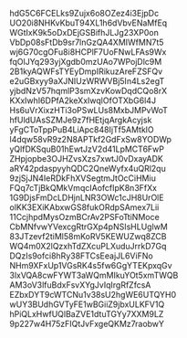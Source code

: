 hdG5C6FCELks9Zujx6o8OZez4i3EjpDc
UO20i8NHKvKbuT94XL1h6dVbvENaMfEq
WGtIxK9k5oDxDEjGSBifhJLJg23XP0on
VbDp08sFtDb9sr7lnGzQA4XMIWfMN7t5
wj6G70cgOFu8i8HCPlF7UoFNwLFAs9Wx
fqOlJYq293yjXgdb0mzUAo7WPojDlc9M
2B1kyAQWFsTYEyDmpIRikuzAreFZSFQv
e2uGBxyy9aXJNIUzWRWVBj5In4Ls2egT
yjbdNzV57hqmlP3smXzvKowDqdCQo8rX
KXxIwhI6DPfA2keXxIwqlOfOTXbG6l4J
Hs6uVrXixzHTi3oPSwLUs8MxbJMPvWoT
hfUldUAsSZMJe9z7fHEtjqArgkAcyjsk
yFgCToTppPuB4LiApc848IjTf5AMtklO
l4dqw58vR9z2N8APTkf2GdFxSw8YODWp
yQlfDKSquB01hEwtJzV2d41LpMCT6FwP
ZHpjopbe3OJHZvsXzs7xwtJ0vDxayADK
aRY42pdaspyyhQDC2QneWyfx4uQRl2qu
9zjSjJN4IeRDkFhXVSegtmJtOcCiHMiu
FQq7cTjBkQMkVmqcIAofcfIpK8n3FfXx
1G9DjsFmDcLDHjnLNR3OWc1cJH8UrOlE
olKK3EXiKAbxwGS8fukORdpSAmex7Lii
11CcjhpdMysOzmBCrAv2PSFoTtiNMoce
CbMNfvwYVexcgRtrGXp4pNSIsHLUglwM
83JTzevf2tiMl58mKoRV5KEWUZwq8ZCB
WQ4m0X2lQzxhTdZXcuPLXuduJrrkD7Gq
DQzIs9ofci8hRy38FTCsEeajJL6ViFNo
NHm9XFxUp1VGsRK4s5fw6GgYTEKpxqGv
3lxVQA8cwFYWT3aWQmMIkuYOt5xmTWQB
AM3oV3lfuBdxFsvXYgJvIqIrgRfZfcsA
EZbxDYT9cWTCNu1v38sU2hgWE6UTQYH0
wUY3BUdhGVTyFE1wBGiiZ9jbxULKFV1Q
hPiQLxHwfUQlBaZVE1dtuTGYy7XXM9LZ
9p227w4H75zFIQtJvFxgeQKMz7raobwY
